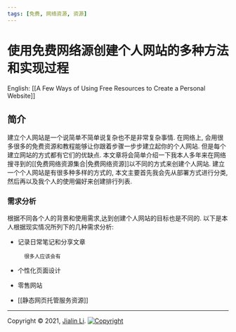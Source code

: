 ```yaml
---
tags: [免费, 网络资源, 资源]
---
```


# 使用免费网络源创建个人网站的多种方法和实现过程

English: [[A Few Ways of Using Free Resources to Create a Personal Website]]

## 简介
建立个人网站是一个说简单不简单说复杂也不是非常复杂事情. 在网络上, 会用很多很多的免费资源和教程能够让你跟着步骤一步步建立起你的个人网站. 但是每个建立网站的方式都有它们的优缺点. 本文章将会简单介绍一下我本人多年来在网络搜寻到的[[免费网络资源集合|免费网络资源]]以不同的方式来创建个人网站. 建立一个个人网站是有很多种多样的方式的, 
本文主要首先我会先从部署方式进行分类, 然后再以及我个人的使用偏好来创建排行列表.


### 需求分析
根据不同各个人的背景和使用需求,达到创建个人网站的目标也是不同的. 以下是本人根据现实情况所列下的几种需求分析:
* 记录日常笔记和分享文章

		很多人应该会有
* 个性化页面设计
* 零售网站


* [[静态网页托管服务资源]]






---
Copyright © 2021, [Jialin Li](https://github.com/keyskull).  [![Copyright](https://i.creativecommons.org/l/by-nc/4.0/80x15.png)](/LICENSE)